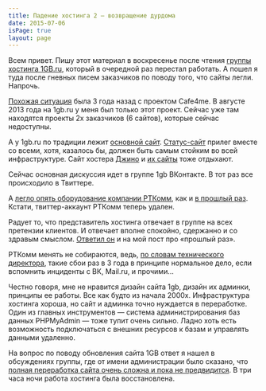 ```yaml
---
title: Падение хостинга 2 — возвращение дурдома
date: 2015-07-06
isPage: true
layout: page
---
```


Всем привет. Пишу этот материал в воскресенье после чтения [группы хостинга 1GB.ru](http://vk.com/1gb_ru), который в очередной раз перестал работать. А пошел я туда после гневных писем заказчиков по поводу того, что сайты легли. Напрочь. 

<a href="http://atnartur.ru/istoriya-odnogo-sboya/" target="_blank">Похожая ситуация</a> была 3 года назад с проектом Cafe4me. В августе 2013 года на 1gb.ru у меня был только этот проект. Сейчас уже там находятся проекты 2х заказчиков (6 сайтов), которые сейчас недоступны. 

А у 1gb.ru по традиции лежит <a href="http://1gb.ru" target="_blank">основной сайт</a>. <a href="http://status.1gb.ru/" target="_blank">Статус-сайт</a> прилег вместе со всеми, хотя, казалось бы, должен быть самым стойким во всей инфраструктуре. Сайт хостера <a href="http://jino.ru/" target="_blank">Джино</a> и <a href="https://roem.ru/06-07-2015/199519/jino-1gb-ru-rt-comm-msk/" target="_blank" rel="nofollow">их сайты</a> тоже отдыхают. 

Сейчас основная дискуссия идет в группе 1gb ВКонтакте. В тот раз все происходило в Твиттере. 

А <a href="http://vk.com/wall-58174222_950?reply=952" target="_blank" rel="nofollow">легло опять оборудование компании РТКомм</a>, как и <a href="http://atnartur.ru/istoriya-odnogo-sboya/" target="_blank">в прошлый раз</a>. Кстати, твиттер-аккаунт РТКомм теперь удален.

Радует то, что представитель хостинга отвечает в группе на всех претензии клиентов. И отвечает вполне спокойно, сдержанно и со здравым смыслом. <a href="http://vk.com/wall-58174222_980?reply=988" target="_blank" rel="nofollow">Ответил он</a> и на мой пост про «прошлый раз». 

РТКомм менять не собираются, ведь, <a href="http://vk.com/wall-58174222_1040?reply=1073" target="_blank" rel="nofollow">по словам технического директора</a>, такие сбои раз в 3 года в принципе нормальное дело, если вспомнить инциденты с ВК, Mail.ru, и прочими...

Честно говоря, мне не нравится дизайн сайта 1gb, дизайн их админки, принципы ее работы. Все как будто из начала 2000х. Инфраструктура хостинга хороша, но сайт и админка точно нуждается в переработке. Один из главных инструментов&nbsp;— система администрирования баз данных PHPMyAdmin&nbsp;— тоже тупит очень сильно. Ладно хоть есть возможность подключаться с внешних ресурсов к базам и управлять данными удаленно.

На вопрос по поводу обновления сайта 1GB ответ я нашел в обсуждениях группы, где от имени администрации было сказано, что <a href="http://vk.com/topic-58174222_29715736?post=8" target="_blank" rel="nofollow">полная переработка сайта очень сложна и пока не предвидится</a>.
В три часа ночи работа хостинга была восстановлена.
